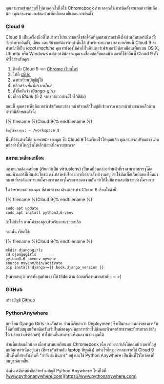 คุณสามารถ[ข้ามส่วนนี้ไป](http://tutorial.djangogirls.org/en/installation/#install-python)หากคุณไม่ได้ใช้ Chromebook ถ้าหากคุณใช้ การติดตั้งจะแตกต่างกันเล็กน้อย คุณสามารถมองข้ามส่วนที่เหลือของขั้นตอนการติดตั้ง

### Cloud 9

Cloud 9 เป็นเครื่องมือที่ให้บริการโปรแกรมแก้ไขข้อโค้ดที่คุณสามารถเข้าถึงได้ผ่านอินเทอร์เน็ต ทั้งยังสามารถติดตั้ง, เขียน และ รันซอฟต์แวร์เหล่านั้นได้ สำหรับระยะเวลา ของบทเรียนนี้ Cloud 9 จะทำหน้าที่เป็น *local machine* คุณจะยังคงใช้คำสั่งในอินเตอร์เฟซเทอร์มินัลเหมือนเพื่อนบน OS X, Ubuntu หรือ Windows แต่เทอร์มินัลของคุณจะเชื่อมต่อกับคอมพิวเตอร์ที่ใช้ที่อื่นที่ Cloud 9 ตั้งค่าไว้สำหรับคุณ

1. ติดตั้ง Cloud 9 จาก [Chrome เว็บสโตร์](https://chrome.google.com/webstore/detail/cloud9/nbdmccoknlfggadpfkmcpnamfnbkmkcp)
2. ไปที่ [c9.io](https://c9.io)
3. ลง​ทะเบียน​บัญชี​ผู้​ใช้
4. คลิก*สร้างพื้นที่ทำงานใหม่*
5. ตั้งชื่อมันว่า *django-girls*
6. เลือก *Blank* (ที่ 2 จากขวาแถวล่างมีโลโก้สีส้ม)

ตอนนี้ คุณควรเห็นอินเทอร์เฟซกับแถบข้าง หน้าต่างหลักใหญ่กับข้อความ และหน้าต่างขนาดเล็กด้านล่างที่มีลักษณะดังนี้:

{% filename %}Cloud 9{% endfilename %}

    ชื่อผู้ใช้ของคุณ: ~ /workspace $
    

พื้นที่ด้านล่างนี้คือ *เทอร์มินัล* ของคุณ ซึ่ง Cloud 9 ได้เตรียมไว้ให้คุณแล้ว คุณสามารถปรับแต่งขนาดหน้าต่างให้ใหญ่ขึ้นได้เล็กน้อยเพื่อความสะดวก

### สภาพแวดล้อมเสมือน

สภาพแวดล้อมเสมือน (เรียกว่าเป็น virtualenv) เป็นเหมือนกล่องส่วนตัวที่เราสามารถบรรจุโค๊ดคอมพิวเตอร์ที่เป็นประโยชน์ ลงไปสำหรับโครงการที่เรากำลังทำงานอยู่ เราใช้มันเพื่อเก็บบิตของโค๊ดมากมาย ที่เราต้องการแยกโครงการหลายๆโครงการออกจากกัน ทำให้ไม่มีการผสมกันระหว่างโครงการ

ใน terminal ของคุณ ที่ด้านล่างของอินเตอร์เฟซ Cloud 9 เรียกใช้ดังนี้:

{% filename %}Cloud 9{% endfilename %}

    sudo apt update
    sudo apt install python3.6-venv
    

ถ้าไม่สำเร็จ ถามโค้ชของคุณสำหรับความช่วยเหลือ

จากนั้น เรียกใช้:

{% filename %}Cloud 9{% endfilename %}

    mkdir djangogirls
    cd djangogirls
    python3.6 -mvenv myvenv
    source myvenv/bin/activate
    pip install django~={{ book.django_version }}
    

(หมายเหตุว่า บรรทัดสุดท้าย เราใช้ tilde ตาม ด้วยเครื่องหมายเท่ากับ: ~ =)

### GitHub

สร้างบัญชี [Github](https://github.com)

### PythonAnywhere

บทเรียน Django Girls ประกับด้วย ส่วนที่เรียกหว่า Deployment ซึ่งเป็นกระบวนการของการรับโค๊ดที่สนับสนุนแอ็พพลิเคชันเว็บใหม่ของคุณ และการย้ายไปยังคอมพิวเตอร์สาธารณะที่สามารถเข้าถึงได้ (เรียกว่าเซิร์ฟเวอร์) ทำให้คนอื่นสามารถเห็นผลงานของคุณได้

ส่วนนี้แปลกเล็กน้อย เมื่อทำตามบทเรียนบน Chromebook เนื่องจากเรากำลังใช้คอมพิวเตอร์ที่อยู่บนอินเทอร์เน็ตอยู่แล้ว (ที่ตรงกันข้ามกับ laptop ที่พูดถึง) อย่างไรก็ตาม เราสามารถใช้ Cloud 9 เป็นพื้นที่สำหรับงานที่ "กำลังดำเนินการ" อยู่ และใช้ Python Anywhere เป็นพื้นที่ไว้โชว์ของที่สมบูรณ์มากขึ้น

ดังนั้น สมัครสมาชิกสำหรับงบัญชี Python Anywhere ใหม่ได้ที่ [www.pythonanywhere.com](https://www.pythonanywhere.com)